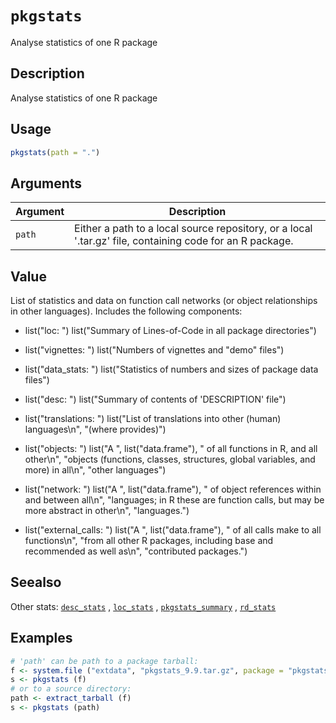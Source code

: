 # `pkgstats`

Analyse statistics of one R package


## Description

Analyse statistics of one R package


## Usage

```r
pkgstats(path = ".")
```


## Arguments

Argument      |Description
------------- |----------------
`path`     |     Either a path to a local source repository, or a local '.tar.gz' file, containing code for an R package.


## Value

List of statistics and data on function call networks (or object
 relationships in other languages). Includes the following components:
  

*  list("loc: ") list("Summary of Lines-of-Code in all package directories")  

*  list("vignettes: ") list("Numbers of vignettes and \"demo\" files")  

*  list("data_stats: ") list("Statistics of numbers and sizes of package data files")  

*  list("desc: ") list("Summary of contents of 'DESCRIPTION' file")  

*  list("translations: ") list("List of translations into other (human) languages\n", "(where provides)")  

*  list("objects: ") list("A ", list("data.frame"), " of all functions in R, and all other\n", "objects (functions, classes, structures, global variables, and more) in all\n", "other languages")  

*  list("network: ") list("A ", list("data.frame"), " of object references within and between all\n", "languages; in R these are function calls, but may be more abstract in other\n", "languages.")  

*  list("external_calls: ") list("A ", list("data.frame"), " of all calls make to all functions\n", "from all other R packages, including base and recommended as well as\n", "contributed packages.")


## Seealso

Other stats:
 [`desc_stats`](#descstats) ,
 [`loc_stats`](#locstats) ,
 [`pkgstats_summary`](#pkgstatssummary) ,
 [`rd_stats`](#rdstats)


## Examples

```r
# 'path' can be path to a package tarball:
f <- system.file ("extdata", "pkgstats_9.9.tar.gz", package = "pkgstats")
s <- pkgstats (f)
# or to a source directory:
path <- extract_tarball (f)
s <- pkgstats (path)
```


